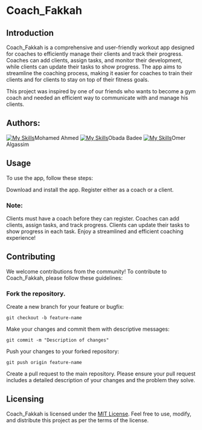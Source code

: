 # Coach_Fakkah
## Introduction
Coach_Fakkah is a comprehensive and user-friendly workout app designed for coaches to efficiently manage their clients and track their progress. Coaches can add clients, assign tasks, and monitor their development, while clients can update their tasks to show progress. The app aims to streamline the coaching process, making it easier for coaches to train their clients and for clients to stay on top of their fitness goals.

This project was inspired by one of our friends who wants to become a gym coach and needed an efficient way to communicate with and manage his clients.


## Authors:
[![My Skills](https://skillicons.dev/icons?i=linkedin)](https://www.linkedin.com/in/mohammed-ahmed-gasim/)Mohamed Ahmed
[![My Skills](https://skillicons.dev/icons?i=linkedin)](https://www.linkedin.com/in/obada-badee-60862b191/)Obada Badee
[![My Skills](https://skillicons.dev/icons?i=linkedin)](https://www.linkedin.com/in/omar-algassim-b43b2018b/?utm_source=share&utm_campaign=share_via&utm_content=profile&utm_medium=ios_app)Omer Algassim


## Usage
To use the app, follow these steps:

Download and install the app.
Register either as a coach or a client.

### Note:
Clients must have a coach before they can register.
Coaches can add clients, assign tasks, and track progress.
Clients can update their tasks to show progress in each task.
Enjoy a streamlined and efficient coaching experience!

## Contributing
We welcome contributions from the community! To contribute to Coach_Fakkah, please follow these guidelines:

### Fork the repository.
Create a new branch for your feature or bugfix:

`git checkout -b feature-name`

Make your changes and commit them with descriptive messages:

`git commit -m "Description of changes"`

Push your changes to your forked repository:

`git push origin feature-name`

Create a pull request to the main repository.
Please ensure your pull request includes a detailed description of your changes and the problem they solve.

## Licensing
Coach_Fakkah is licensed under the [MIT License](LICENSE). Feel free to use, modify, and distribute this project as per the terms of the license.
